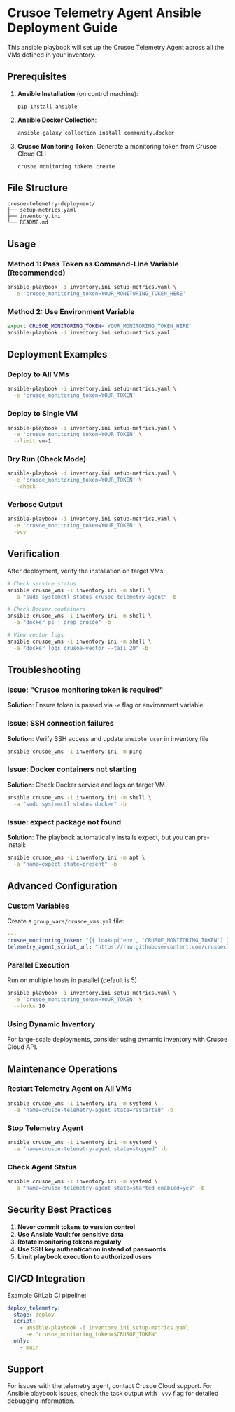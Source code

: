 # Crusoe Telemetry Agent Ansible Deployment Guide
This ansible playbook will set up the Crusoe Telemetry Agent across all the VMs defined in your inventory. 

## Prerequisites

1. **Ansible Installation** (on control machine):
   ```bash
   pip install ansible
   ```

2. **Ansible Docker Collection**:
   ```bash
   ansible-galaxy collection install community.docker
   ```


4. **Crusoe Monitoring Token**: Generate a monitoring token from Crusoe Cloud CLI

   ```
   crusoe monitoring tokens create 
   ```

## File Structure

```
crusoe-telemetry-deployment/
├── setup-metrics.yaml
├── inventory.ini
└── README.md
```

## Usage

### Method 1: Pass Token as Command-Line Variable (Recommended)

```bash
ansible-playbook -i inventory.ini setup-metrics.yaml \
  -e 'crusoe_monitoring_token=YOUR_MONITORING_TOKEN_HERE'
```

### Method 2: Use Environment Variable

```bash
export CRUSOE_MONITORING_TOKEN='YOUR_MONITORING_TOKEN_HERE'
ansible-playbook -i inventory.ini setup-metrics.yaml
```


## Deployment Examples

### Deploy to All VMs
```bash
ansible-playbook -i inventory.ini setup-metrics.yaml \
  -e 'crusoe_monitoring_token=YOUR_TOKEN'
```



### Deploy to Single VM
```bash
ansible-playbook -i inventory.ini setup-metrics.yaml \
  -e 'crusoe_monitoring_token=YOUR_TOKEN' \
  --limit vm-1
```

### Dry Run (Check Mode)
```bash
ansible-playbook -i inventory.ini setup-metrics.yaml \
  -e 'crusoe_monitoring_token=YOUR_TOKEN' \
  --check
```

### Verbose Output
```bash
ansible-playbook -i inventory.ini setup-metrics.yaml \
  -e 'crusoe_monitoring_token=YOUR_TOKEN' \
  -vvv
```

## Verification

After deployment, verify the installation on target VMs:

```bash
# Check service status
ansible crusoe_vms -i inventory.ini -m shell \
  -a "sudo systemctl status crusoe-telemetry-agent" -b

# Check Docker containers
ansible crusoe_vms -i inventory.ini -m shell \
  -a "docker ps | grep crusoe" -b

# View vector logs
ansible crusoe_vms -i inventory.ini -m shell \
  -a "docker logs crusoe-vector --tail 20" -b
```

## Troubleshooting

### Issue: "Crusoe monitoring token is required"
**Solution**: Ensure token is passed via `-e` flag or environment variable

### Issue: SSH connection failures
**Solution**: Verify SSH access and update `ansible_user` in inventory file
```bash
ansible crusoe_vms -i inventory.ini -m ping
```

### Issue: Docker containers not starting
**Solution**: Check Docker service and logs on target VM
```bash
ansible crusoe_vms -i inventory.ini -m shell \
  -a "sudo systemctl status docker" -b
```

### Issue: expect package not found
**Solution**: The playbook automatically installs expect, but you can pre-install:
```bash
ansible crusoe_vms -i inventory.ini -m apt \
  -a "name=expect state=present" -b
```

## Advanced Configuration

### Custom Variables

Create a `group_vars/crusoe_vms.yml` file:

```yaml
---
crusoe_monitoring_token: "{{ lookup('env', 'CRUSOE_MONITORING_TOKEN') }}"
telemetry_agent_script_url: "https://raw.githubusercontent.com/crusoecloud/crusoe-telemetry-agent/refs/heads/main/setup_crusoe_telemetry_agent.sh"
```

### Parallel Execution

Run on multiple hosts in parallel (default is 5):
```bash
ansible-playbook -i inventory.ini setup-metrics.yaml \
  -e 'crusoe_monitoring_token=YOUR_TOKEN' \
  --forks 10
```

### Using Dynamic Inventory

For large-scale deployments, consider using dynamic inventory with Crusoe Cloud API.

## Maintenance Operations

### Restart Telemetry Agent on All VMs
```bash
ansible crusoe_vms -i inventory.ini -m systemd \
  -a "name=crusoe-telemetry-agent state=restarted" -b
```

### Stop Telemetry Agent
```bash
ansible crusoe_vms -i inventory.ini -m systemd \
  -a "name=crusoe-telemetry-agent state=stopped" -b
```

### Check Agent Status
```bash
ansible crusoe_vms -i inventory.ini -m systemd \
  -a "name=crusoe-telemetry-agent state=started enabled=yes" -b
```

## Security Best Practices

1. **Never commit tokens to version control**
2. **Use Ansible Vault for sensitive data**
3. **Rotate monitoring tokens regularly**
4. **Use SSH key authentication instead of passwords**
5. **Limit playbook execution to authorized users**

## CI/CD Integration

Example GitLab CI pipeline:

```yaml
deploy_telemetry:
  stage: deploy
  script:
    - ansible-playbook -i inventory.ini setup-metrics.yaml 
      -e "crusoe_monitoring_token=$CRUSOE_TOKEN"
  only:
    - main
```

## Support

For issues with the telemetry agent, contact Crusoe Cloud support.
For Ansible playbook issues, check the task output with `-vvv` flag for detailed debugging information.

